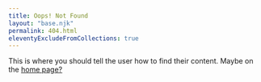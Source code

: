 ```yaml
---
title: Oops! Not Found
layout: "base.njk"
permalink: 404.html
eleventyExcludeFromCollections: true
---
```

<!DOCTYPE html>
<html lang="en">
<head>
<meta charset="utf-8">
<meta name="viewport" content="width=device-width, initial-scale=1.0">
<title>{{ title }}</title>
</head>
<body>
<p>This is where you should tell the user how to find their content. Maybe on the <a href="/">home page?</a></p>
</body>
</html>
